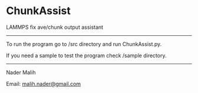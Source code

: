 # ChunkAssist
LAMMPS fix ave/chunk output assistant



------------------------------------------------------------------
To run the program go to /src directory and run ChunkAssist.py.

If you need a sample to test the program check /sample directory.


------------------------------------------------------------------
Nader Malih

Email: malih.nader@gmail.com

